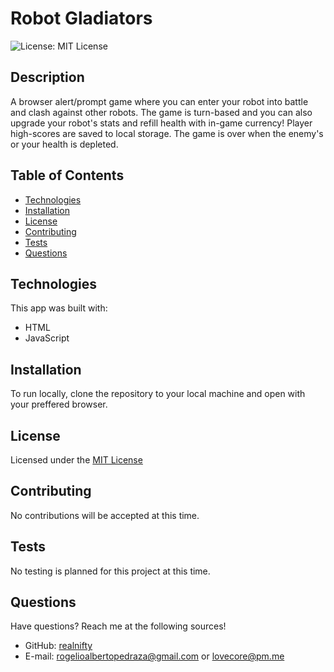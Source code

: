 # Robot Gladiators

![License: MIT License](https://img.shields.io/badge/license-MIT-orange)
  
## Description

A browser alert/prompt game where you can enter your robot into battle and clash against other robots. The game is turn-based and you can also upgrade your robot's stats and refill health with in-game currency! Player high-scores are saved to local storage. The game is over when the enemy's or your health is depleted.

## Table of Contents

- [Technologies](#technologies)
- [Installation](#installation)
- [License](#license)
- [Contributing](#contributing)
- [Tests](#tests)
- [Questions](#questions)

## Technologies

This app was built with:
- HTML
- JavaScript

## Installation

To run locally, clone the repository to your local machine and open with your preffered browser.

## License
    
Licensed under the [MIT License](https://spdx.org/licenses/MIT.html)

## Contributing

No contributions will be accepted at this time.

## Tests

No testing is planned for this project at this time.

## Questions

Have questions? Reach me at the following sources!

* GitHub: [realnifty](https://github.com/realnifty)
* E-mail: rogelioalbertopedraza@gmail.com or lovecore@pm.me